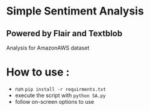 # Simple Sentiment Analysis

## Powered by Flair and Textblob
 Analysis for AmazonAWS dataset

# How to use :
- run `pip install -r requirments.txt`
- execute the script with `python SA.py`
- follow on-screen options to use
